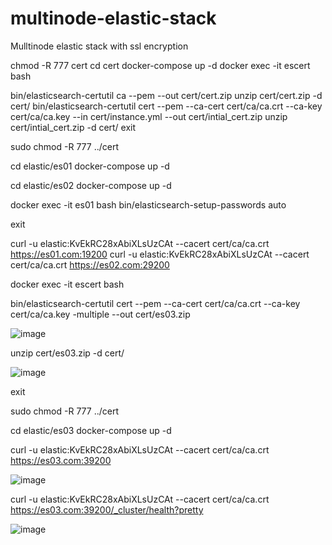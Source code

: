# multinode-elastic-stack
Mulltinode elastic stack with ssl encryption

chmod -R 777 cert 
cd cert 
docker-compose up -d 
docker exec -it escert bash

bin/elasticsearch-certutil ca --pem --out cert/cert.zip
unzip cert/cert.zip -d cert/
bin/elasticsearch-certutil cert  --pem --ca-cert cert/ca/ca.crt --ca-key cert/ca/ca.key --in cert/instance.yml --out cert/intial_cert.zip
unzip cert/intial_cert.zip -d cert/
exit

sudo chmod -R 777 ../cert 

cd elastic/es01
docker-compose up -d

cd elastic/es02
docker-compose up -d

docker exec -it es01 bash
bin/elasticsearch-setup-passwords auto
 
exit

curl -u elastic:KvEkRC28xAbiXLsUzCAt --cacert cert/ca/ca.crt  https://es01.com:19200
curl -u elastic:KvEkRC28xAbiXLsUzCAt --cacert cert/ca/ca.crt  https://es02.com:29200

docker exec -it escert bash

bin/elasticsearch-certutil cert --pem --ca-cert cert/ca/ca.crt --ca-key cert/ca/ca.key -multiple --out cert/es03.zip

![image](https://user-images.githubusercontent.com/95764498/212749985-4df69bab-f8aa-4e8d-9aed-d0a3f56882b4.png)

unzip cert/es03.zip -d cert/

![image](https://user-images.githubusercontent.com/95764498/212750025-49602641-8bc6-4f92-9fc8-b755fa3df95e.png)

 
exit

sudo chmod -R 777 ../cert

cd elastic/es03
docker-compose up -d

curl -u elastic:KvEkRC28xAbiXLsUzCAt --cacert cert/ca/ca.crt  https://es03.com:39200

![image](https://user-images.githubusercontent.com/95764498/212750073-dd30ddb9-0f43-4760-81e0-99df2202f781.png)

curl -u elastic:KvEkRC28xAbiXLsUzCAt --cacert cert/ca/ca.crt  https://es03.com:39200/_cluster/health?pretty
 
![image](https://user-images.githubusercontent.com/95764498/212750093-cf71a01c-48f9-4462-bf68-8230bf6494e3.png)













